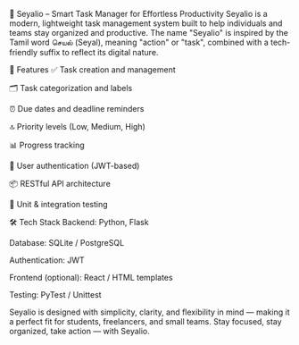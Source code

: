 🚀 Seyalio – Smart Task Manager for Effortless Productivity
Seyalio is a modern, lightweight task management system built to help individuals and teams stay organized and productive. The name "Seyalio" is inspired by the Tamil word செயல் (Seyal), meaning "action" or "task", combined with a tech-friendly suffix to reflect its digital nature.

🔧 Features
✅ Task creation and management

🗂️ Task categorization and labels

⏰ Due dates and deadline reminders

🔝 Priority levels (Low, Medium, High)

📊 Progress tracking

🔐 User authentication (JWT-based)

📦 RESTful API architecture

🧪 Unit & integration testing

🛠️ Tech Stack
Backend: Python, Flask

Database: SQLite / PostgreSQL

Authentication: JWT

Frontend (optional): React / HTML templates

Testing: PyTest / Unittest

Seyalio is designed with simplicity, clarity, and flexibility in mind — making it a perfect fit for students, freelancers, and small teams. Stay focused, stay organized, take action — with Seyalio.

